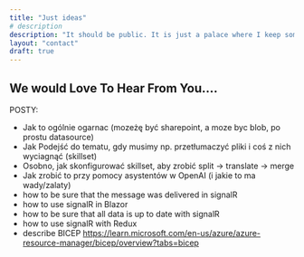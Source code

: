 ```yaml
---
title: "Just ideas"
# description
description: "It should be public. It is just a palace where I keep some ideas for posts etc"
layout: "contact"
draft: true
---
```


## We would Love To Hear From You....


POSTY:
- Jak to ogólnie ogarnac (mozeżę być sharepoint, a moze byc blob, po prostu datasource)
- Jak Podejść do tematu, gdy musimy np. przetłumaczyć pliki i coś z nich wyciagnąć (skillset)
- Osobno, jak skonfigurować skillset, aby zrobić split -> translate -> merge 
- Jak zrobić to przy pomocy asystentów w OpenAI (i jakie to ma wady/zalaty)
- how to be sure that the message was delivered in signalR
- how to use signalR in Blazor
- how to be sure that all data is up to date with signalR
- how to use signalR with Redux
- describe BICEP  https://learn.microsoft.com/en-us/azure/azure-resource-manager/bicep/overview?tabs=bicep 